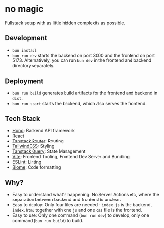# no magic

Fullstack setup with as little hidden complexity as possible.

## Development

- `bun install`
- `bun run dev` starts the backend on port 3000 and the frontend on port 5173. Alternatively, you can run `bun dev` in the frontend and backend directory separately.

## Deployment

- `bun run build` generates build artifacts for the frontend and backend in `dist`.
- `bun run start` starts the backend, which also serves the frontend.

## Tech Stack

- [Hono](https://hono.dev/): Backend API framework
- [React](https://react.dev/)
- [Tanstack Router](https://tanstack.com/router/latest): Routing
- [TailwindCSS](https://tailwindcss.com/): Styling
- [Tanstack Query](https://tanstack.com/query/latest): State Management
- [Vite](https://vite.dev/): Frontend Tooling, Frontend Dev Server and Bundling
- [ESLint](https://eslint.org/): Linting
- [Biome](https://biomejs.dev/): Code formatting

## Why?

- Easy to understand what's happening: No Server Actions etc, where the separation between backend and frontend is unclear.
- Easy to deploy: Only four files are needed - `index.js` is the backend, `index.html` together with one `js` and one `css` file is the frontend.
- Easy to use: Only one command (`bun run dev`) to develop, only one command (`bun run build`) to build.
